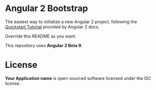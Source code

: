 # Angular 2 Bootstrap

The easiest way to initialize a new Angular 2 project, following the [Quickstart Tutorial](https://angular.io/docs/ts/latest/quickstart.html) provided by Angular 2 docs.

Override this README as you want.

This repository uses **Angular 2 Beta 9**.

# License
**Your Application name** is open-sourced software licensed under the ISC license.
